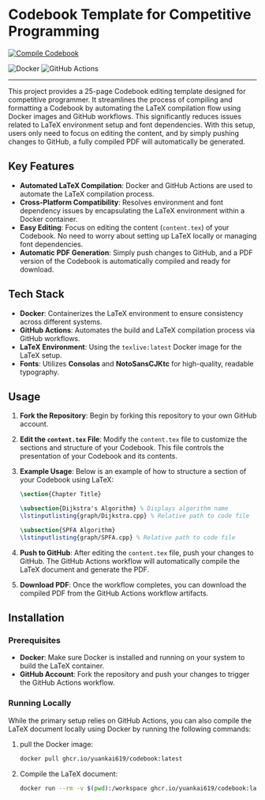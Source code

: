 # Codebook Template for Competitive Programming

[![Compile Codebook](https://github.com/Yuankai619/Mashu-Codebook/actions/workflows/check.yml/badge.svg)](https://github.com/Yuankai619/Mashu-Codebook/actions/workflows/check.yml)

![Docker](https://img.shields.io/badge/docker-%230db7ed.svg?style=for-the-badge&logo=docker&logoColor=white)
![GitHub Actions](https://img.shields.io/badge/github%20actions-%232671E5.svg?style=for-the-badge&logo=githubactions&logoColor=white)


---

This project provides a 25-page Codebook editing template designed for competitive programmer. It streamlines the process of compiling and formatting a Codebook by automating the LaTeX compilation flow using Docker images and GitHub workflows. This significantly reduces issues related to LaTeX environment setup and font dependencies. With this setup, users only need to focus on editing the content, and by simply pushing changes to GitHub, a fully compiled PDF will automatically be generated.

## Key Features

-   **Automated LaTeX Compilation**: Docker and GitHub Actions are used to automate the LaTeX compilation process.
-   **Cross-Platform Compatibility**: Resolves environment and font dependency issues by encapsulating the LaTeX environment within a Docker container.
-   **Easy Editing**: Focus on editing the content (`content.tex`) of your Codebook. No need to worry about setting up LaTeX locally or managing font dependencies.
-   **Automatic PDF Generation**: Simply push changes to GitHub, and a PDF version of the Codebook is automatically compiled and ready for download.

## Tech Stack

-   **Docker**: Containerizes the LaTeX environment to ensure consistency across different systems.
-   **GitHub Actions**: Automates the build and LaTeX compilation process via GitHub workflows.
-   **LaTeX Environment**: Using the `texlive:latest` Docker image for the LaTeX setup.
-   **Fonts**: Utilizes **Consolas** and **NotoSansCJKtc** for high-quality, readable typography.

## Usage

1. **Fork the Repository**: Begin by forking this repository to your own GitHub account.

2. **Edit the `content.tex` File**: Modify the `content.tex` file to customize the sections and structure of your Codebook. This file controls the presentation of your Codebook and its contents.

3. **Example Usage**: Below is an example of how to structure a section of your Codebook using LaTeX:

    ```latex
    \section{Chapter Title}

    \subsection{Dijkstra's Algorithm} % Displays algorithm name
    \lstinputlisting{graph/Dijkstra.cpp} % Relative path to code file

    \subsection{SPFA Algorithm}
    \lstinputlisting{graph/SPFA.cpp} % Relative path to code file
    ```

4. **Push to GitHub**: After editing the `content.tex` file, push your changes to GitHub. The GitHub Actions workflow will automatically compile the LaTeX document and generate the PDF.

5. **Download PDF**: Once the workflow completes, you can download the compiled PDF from the GitHub Actions workflow artifacts.

## Installation

### Prerequisites

-   **Docker**: Make sure Docker is installed and running on your system to build the LaTeX container.
-   **GitHub Account**: Fork the repository and push your changes to trigger the GitHub Actions workflow.

### Running Locally

While the primary setup relies on GitHub Actions, you can also compile the LaTeX document locally using Docker by running the following commands:

1. pull the Docker image:

    ```bash
    docker pull ghcr.io/yuankai619/codebook:latest
    ```

2. Compile the LaTeX document:

    ```bash
    docker run --rm -v $(pwd):/workspace ghcr.io/yuankai619/codebook:latest bash -c "xelatex codebook.tex && xelatex codebook.tex"
    ```
